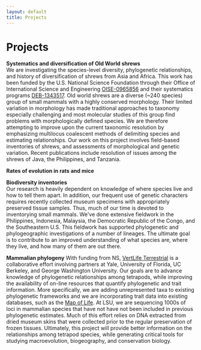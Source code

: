 ```yaml
---
layout: default
title: Projects
---
```


# Projects
**Systematics and diversification of Old World shrews**  
We are investigating the species-level diversity, phylogenetic relationships, and history of diversification of shrews from Asia and Africa. This work has been funded by the U.S. National Science Foundation through their Office of International Science and Engineering [OISE-0965856](http://www.nsf.gov/awardsearch/showAward.do?AwardNumber=0965856) and their systematics programs [DEB-1343517](http://nsf.gov/awardsearch/showAward?AWD_ID=1343517). Old world shrews are a diverse (~240 species) group of small mammals with a highly conserved morphology.  Their limited variation in morphology has made traditional approaches to taxonomy especially challenging and most molecular studies of this group find problems with morphologically defined species. We are therefore attempting to improve upon the current taxonomic resolution by emphasizing multilocus coalescent methods of delimiting species and estimating relationships.  Our work on this project involves field-based inventories of shrews, and assessments of morphological and genetic variation. Recent publications include resolution of issues among the shrews of Java, the Philippines, and Tanzania. 

**Rates of evolution in rats and mice**  

**Biodiversity inventories**  
Our research is heavily dependent on knowledge of where species live and how to tell them apart.  In addition, our frequent use of genetic characters requires recently collected museum specimens with appropriately preserved tissue samples.  Thus, much of our time is devoted to inventorying small mammals.  We've done extensive fieldwork in the Philippines, Indonesia, Malaysia, the Democratic Republic of the Congo, and the Southeastern U.S. This fieldwork has supported phylogenetic and phylogeographic investigations of a number of lineages.  The ultimate goal is to contribute to an improved understanding of what species are, where they live, and how many of them are out there. 

**Mammalian phylogeny**
With funding from NS, [VertLife Terrestrial](http://nsf.gov/awardsearch/showAward?AWD_ID=1441634) is a collaborative effort involving partners at Yale, University of Florida, UC Berkeley, and George Washington University. Our goals are to advance knowledge of phylogenetic relationships among tetrapods, while improving the availability of on-line resources that quantify phylogenetic and trait information. More specifically, we are adding unrepresented taxa to existing phylogenetic frameworks and we are incorporating trait data into existing databases, such as the [Map of Life](https://mol.org/). At LSU, we are sequencing 1000s of loci in mammalian species that have not have not been included in previous phylogenetic estimates. Much of this effort relies on DNA extracted from dried museum skins that were collected prior to the regular preservation of frozen tissues. Ultimately, this project will provide better information on the relationships among tetrapod species, while generating critical tools for studying macroevolution, biogeography, and conservation biology.

